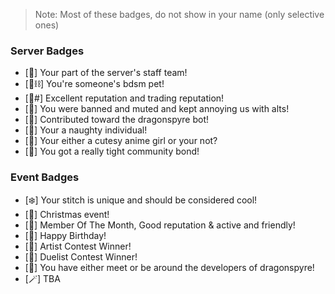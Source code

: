 > Note: Most of these badges, do not show in your name (only selective ones)

### Server Badges
- [🐲] Your part of the server's staff team!
- [🐾⛓] You're someone's bdsm pet!
- [🌟#] Excellent reputation and trading reputation!
- [🖕] You were banned and muted and kept annoying us with alts!
- [🎩] Contributed toward the dragonspyre bot!
- [🔞] Your a naughty individual!
- [🍝] Your either a cutesy anime girl or your not?
- [💞] You got a really tight community bond!
### Event Badges
- [❄️] Your stitch is unique and should be considered cool!
- [🎄] Christmas event!
- [👑] Member Of The Month, Good reputation & active and friendly!
- [🎉] Happy Birthday!
- [🎨] Artist Contest Winner!
- [🤺] Duelist Contest Winner!
- [🔪] You have either meet or be around the developers of dragonspyre!
- [🪄] TBA
